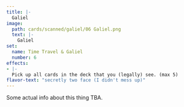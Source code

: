 ```yaml
---
title: |-
  Galiel
image: 
  path: cards/scanned/galiel/06 Galiel.png
  text: |-
    Galiel
set:
  name: Time Travel & Galiel
  number: 6
effects: 
- |-
  Pick up all cards in the deck that you (legally) see. (max 5)
flavor-text: "secretly two face (I didn't mess up)"
---
```

Some actual info about this thing TBA.
